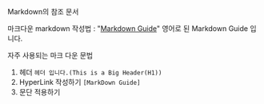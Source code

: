 Markdown의 참조 문서

마크다운 markdown 작성법 : "[Markdown Guide](https://www.markdownguide.org/)" 영어로 된 Markdown Guide 입니다.
<br/>

자주 사용되는 마크 다운 문법

1. 헤더
   ```헤더 입니다.(This is a Big Header(H1))```
2. HyperLink 작성하기
   `[MarkDown Guide]`
3. 문단 적용하기